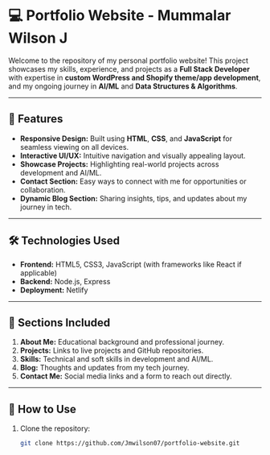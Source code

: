 # 💻 Portfolio Website - Mummalar Wilson J

Welcome to the repository of my personal portfolio website! This project showcases my skills, experience, and projects as a **Full Stack Developer** with expertise in **custom WordPress and Shopify theme/app development**, and my ongoing journey in **AI/ML** and **Data Structures & Algorithms**.

---

## 🚀 Features

- **Responsive Design:** Built using **HTML**, **CSS**, and **JavaScript** for seamless viewing on all devices.
- **Interactive UI/UX:** Intuitive navigation and visually appealing layout.
- **Showcase Projects:** Highlighting real-world projects across development and AI/ML.
- **Contact Section:** Easy ways to connect with me for opportunities or collaboration.
- **Dynamic Blog Section:** Sharing insights, tips, and updates about my journey in tech.

---

## 🛠️ Technologies Used

- **Frontend:** HTML5, CSS3, JavaScript (with frameworks like React if applicable)
- **Backend:** Node.js, Express
- **Deployment:** Netlify

---

## 📂 Sections Included

1. **About Me:** Educational background and professional journey.
2. **Projects:** Links to live projects and GitHub repositories.
3. **Skills:** Technical and soft skills in development and AI/ML.
4. **Blog:** Thoughts and updates from my tech journey.
5. **Contact Me:** Social media links and a form to reach out directly.

---

## 🌟 How to Use

1. Clone the repository:
   ```bash
   git clone https://github.com/Jmwilson07/portfolio-website.git
